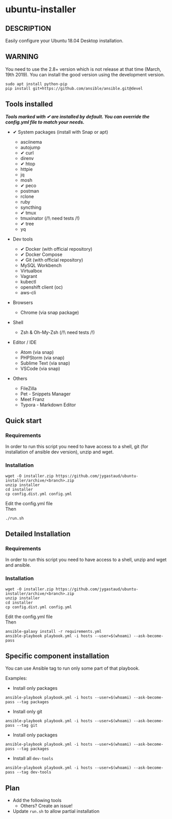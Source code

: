 # ubuntu-installer

## DESCRIPTION

Easily configure your Ubuntu 18.04 Desktop installation.

## WARNING

You need to use the 2.8+ version which is not release at that time (March, 19th 2019).
You can install the good version using the development version.

```
sudo apt install python-pip
pip install git+https://github.com/ansible/ansible.git@devel
```

## Tools installed

***Tools marked with ✔ are installed by default. You can override the config.yml file to match your needs.***

* ✔ System packages (install with Snap or apt)
    * asciinema
    * autojump
    * ✔ curl
    * direnv
    * ✔ htop
    * httpie
    * jq
    * mosh
    * ✔ peco
    * postman
    * rclone
    * ruby
    * syncthing
    * ✔ tmux
    * tmuxinator (/!\ need tests /!\)
    * ✔ tree
    * yq

* Dev tools
  * ✔ Docker (with official repository)
  * ✔ Docker Compose
  * ✔ Git (with official repository)
  * MySQL Workbench
  * Virtualbox
  * Vagrant
  * kubectl
  * openshift client (oc)
  * aws-cli

* Browsers
  * Chrome (via snap package)

* Shell
  * Zsh & Oh-My-Zsh (/!\ need tests /!\)

* Editor / IDE
  * Atom (via snap)
  * PHPStorm (via snap)
  * Sublime Text (via snap)
  * VSCode (via snap)

* Others
  * FileZilla
  * Pet - Snippets Manager
  * Meet Franz
  * Typora - Markdown Editor

## Quick start

### Requirements

In order to run this script you need to have access to a shell, git (for installation of ansible dev version), unzip and wget.

### Installation

```
wget -O installer.zip https://github.com/jygastaud/ubuntu-installer/archive/<branch>.zip
unzip installer
cd installer
cp config.dist.yml config.yml
```

Edit the config.yml file  
Then

```
./run.sh
```

## Detailed Installation

### Requirements

In order to run this script you need to have access to a shell, unzip and wget and ansible.

### Installation

```
wget -O installer.zip https://github.com/jygastaud/ubuntu-installer/archive/<branch>.zip
unzip installer
cd installer
cp config.dist.yml config.yml
```
Edit the config.yml file  
Then

```
ansible-galaxy install -r requirements.yml
ansible-playbook playbook.yml -i hosts --user=$(whoami) --ask-become-pass
```

## Specific component installation

You can use Ansible tag to run only some part of that playbook.

Examples:

* Install only packages

```
ansible-playbook playbook.yml -i hosts --user=$(whoami) --ask-become-pass --tag packages
```

* Install only git

```
ansible-playbook playbook.yml -i hosts --user=$(whoami) --ask-become-pass --tag git
```

* Install only packages

```
ansible-playbook playbook.yml -i hosts --user=$(whoami) --ask-become-pass --tag packages
```

* Install all `dev-tools`

```
ansible-playbook playbook.yml -i hosts --user=$(whoami) --ask-become-pass --tag dev-tools
```

## Plan

* Add the following tools
  * Others? Create an issue!
* Update `run.sh` to allow partial installation

